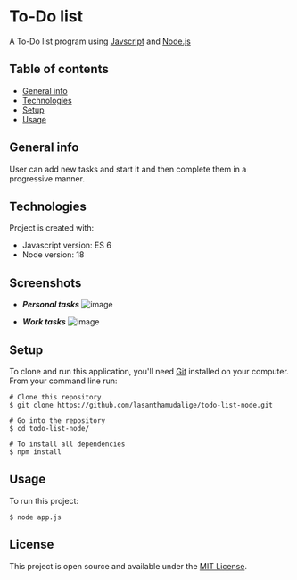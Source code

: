 # To-Do list

A To-Do list program using [Javscript](https://developer.mozilla.org/en-US/docs/Web/javascript) and [Node.js](https://nodejs.org/en/)

## Table of contents
* [General info](#general-info)
* [Technologies](#technologies)
* [Setup](#setup)
* [Usage](#usage)

## General info

User can add new tasks and start it and then complete them in a progressive manner. 

## Technologies
Project is created with:
* Javascript version: ES 6
* Node version: 18

## Screenshots

- ***Personal tasks***
	![image](https://user-images.githubusercontent.com/91461938/222900319-072cc87f-5eeb-43cc-8ac6-7776a5a5117d.png)

- ***Work tasks***
	![image](https://user-images.githubusercontent.com/91461938/222900941-546b7418-e572-48fa-be03-14f19e84bfc6.png)
	
## Setup

To clone and run this application, you'll need [Git](https://git-scm.com) installed on your computer.\
From your command line run:

```
# Clone this repository
$ git clone https://github.com/lasanthamudalige/todo-list-node.git

# Go into the repository
$ cd todo-list-node/

# To install all dependencies
$ npm install
```


## Usage

To run this project:

```
$ node app.js
```

## License 
This project is open source and available under the [MIT License](https://github.com/lasanthamudalige/todo-list-node/blob/main/LICENSE).
